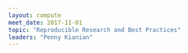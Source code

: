 ```yaml
---
layout: compute
meet_date: 2017-11-01
topic: "Reproducible Research and Best Practices"
leaders: "Penny Kianian"
---
```


